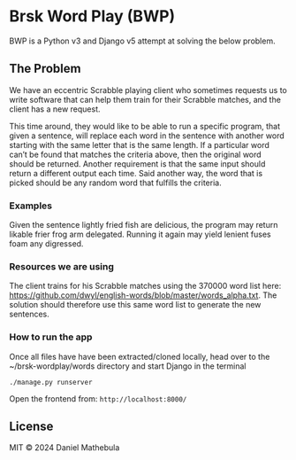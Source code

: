 # Brsk Word Play (BWP)

BWP is a Python v3 and Django v5 attempt at solving the below problem.

## The Problem

We have an eccentric Scrabble playing client who sometimes requests us to write software that can help them train for their Scrabble matches, and the client has a new request.

This time around, they would like to be able to run a specific program, that given a sentence, will replace each word in the sentence with another word starting with the same letter that is the same length. If a particular word can’t be found that matches the criteria above, then the original word should be returned. Another requirement is that the same input should return a different output each time. Said another way, the word that is picked should be any random word that fulfills the criteria.

### Examples

Given the sentence lightly fried fish are delicious, the program may return likable frier frog arm delegated. Running it again may yield lenient fuses foam any digressed.

### Resources we are using
The client trains for his Scrabble matches using the 370000 word list here: https://github.com/dwyl/english-words/blob/master/words_alpha.txt. The solution should therefore use this same word list to generate the new sentences.

### How to run the app

Once all files have have been extracted/cloned locally, head over to the ~/brsk-wordplay/words directory and start Django in the terminal
```
./manage.py runserver
```
Open the frontend from:
``
http://localhost:8000/
``

## License
MIT &copy; 2024 Daniel Mathebula
